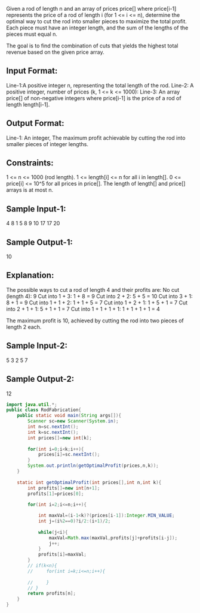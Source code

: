 Given a rod of length n and an array of prices price[] where price[i-1] represents the price of a rod of length i 
(for 1 <= i <= n), 
determine the optimal way to cut the rod into smaller pieces to maximize the total profit. 
Each piece must have an integer length, and the sum of the lengths of the pieces must equal n. 

The goal is to find the combination of cuts that yields the highest total revenue based on the given price array.

Input Format:
-------------
Line-1:A positive integer n, representing the total length of the rod.
Line-2: A positive integer, number of prices (k, 1 <= k <= 1000):
Line-3: An array price[] of non-negative integers where price[i-1] is the price of a rod of length length[i-1].

Output Format:
--------------
Line-1: An integer, The maximum profit achievable by cutting the rod into smaller pieces of integer lengths.

Constraints:
--------------
1 <= n <= 1000 (rod length).
1 <= length[i] <= n for all i in length[].
0 <= price[i] <= 10^5 for all prices in price[].
The length of length[] and price[] arrays is at most n.

Sample Input-1:
---------------
4
8
1 5 8 9 10 17 17 20

Sample Output-1:
----------------
10

Explanation:
------------
The possible ways to cut a rod of length 4 and their profits are:
No cut (length 4): 9
Cut into 1 + 3: 1 + 8 = 9
Cut into 2 + 2: 5 + 5 = 10
Cut into 3 + 1: 8 + 1 = 9
Cut into 1 + 1 + 2: 1 + 1 + 5 = 7
Cut into 1 + 2 + 1: 1 + 5 + 1 = 7
Cut into 2 + 1 + 1: 5 + 1 + 1 = 7
Cut into 1 + 1 + 1 + 1: 1 + 1 + 1 + 1 = 4

The maximum profit is 10, achieved by cutting the rod into two pieces of length 2 each.

Sample Input-2:
---------------
5
3
2 5 7

Sample Output-2:
----------------
12


```java
import java.util.*;
public class RodFabrication{
    public static void main(String args[]){
        Scanner sc=new Scanner(System.in);
        int n=sc.nextInt();
        int k=sc.nextInt();
        int prices[]=new int[k];
        
        for(int i=0;i<k;i++){
            prices[i]=sc.nextInt();
        }
        System.out.println(getOptimalProfit(prices,n,k));
    }
    
    static int getOptimalProfit(int prices[],int n,int k){
        int profits[]=new int[n+1];
        profits[1]=prices[0];
        
        for(int i=2;i<=n;i++){

            int maxVal=(i-1<k)?(prices[i-1]):Integer.MIN_VALUE;
            int j=(i%2==0)?i/2:(i+1)/2;
            
            while(j<i){
                maxVal=Math.max(maxVal,profits[j]+profits[i-j]);
                j++;
            }
            profits[i]=maxVal;
        }
        // if(k<n){
        //     for(int i=k;i<=n;i++){
                
        //     }
        // }
        return profits[n];
    }
}
```